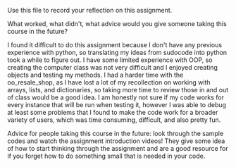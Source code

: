 Use this file to record your reflection on this assignment. 

What worked, what didn't, what advice would you give someone taking this course in the future?

I found it difficult to do this assignment because I don't have any previous experience with python, so translating my ideas from sudocode into python took a while to figure out. I have some limited experience with OOP, so creating the computer class was not very difficult and I enjoyed creating objects and testing my methods. I had a harder time with the oo_resale_shop, as I have lost a lot of my recollection on working with arrays, lists, and dictionaries, so taking more time to review those in and out of class would be a good idea. I am honestly not sure if my code works for every instance that will be run when testing it, however I was able to debug at least some problems that I found to make the code work for a broader variety of users, which was time consuming, difficult, and also pretty fun.

Advice for people taking this course in the future: look through the sample codes and watch the assignment introduction videos! They give some idea of how to start thinking through the assignment and are a good resource for if you forget how to do something small that is needed in your code.
